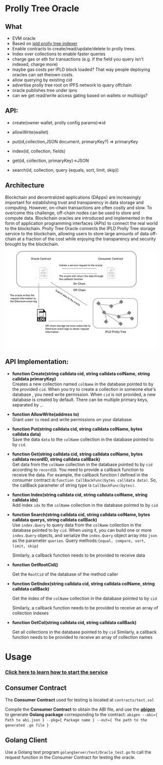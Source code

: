 
# Prolly Tree Oracle

## What
* EVM oracle
* Based on [ipld prolly tree indexer](https://github.com/RangerMauve/ipld-prolly-indexer)
* Enable contracts to create/read/update/delete to prolly trees.
* Index over collections to enable faster queries
* charge gas or eth for transactions (e.g. if the field you query isn't indexed, charge more)
* maybe gas costs per lPLD block loaded? That way people deploying oracles can set theiown costs.
* allow querying by existing cid
* advertise prolly tree root on lPFS network to query offchain
* oracle publishes tree under ipns
* can we get read/write access gating based on wallets or multisigs?

## API:


* create(owner wallet, prolly config params)=>id

* allowWrite(wallet)

* put(id,collection,JSON document, primaryKey?) => primaryKey

* index(id, collection, fields)

* get(id, collection, primaryKey)->JSON

* search(id, collection, query {equals, sort, limit, skip})

## Architecture
Blockchain and decentralized applications (DApps) are increasingly important for establishing trust and transparency in data storage and computing. 
However, on-chain transactions are often costly and slow. To overcome this challenge, off-chain nodes can be used to store and compute data. 
Blockchain oracles are introduced and implemented in the form of application programming interfaces (APIs) to connect the real world to the blockchain. 
Prolly Tree Oracle connects the IPLD Prolly Tree storage service to the blockchain, allowing users to store large amounts of data off-chain at a fraction of the cost while enjoying the transparency and security brought by the blockchain.

![](/sources/Architecture.png)


## API Implementation:
* **function Create(string calldata cid, string calldata colName, string calldata primaryKey)**  
Creates a new collection named `colName` in the database pointed to by the provided `cid`. When you try to create a collection in someone else's database , you need write permission. When `cid` is not provided, a new database is created by default.
There can be multiple primary keys, separated by `,`.


* **function AllowWrite(address to)**  
Grant user `to` read and write permissions on your database.


* **function Put(string calldata cid, string calldata colName, bytes calldata data)**  
  Save the data `data` to the `colName` collection in the database pointed to by `cid`.
  
* **function Get(string calldata cid, string calldata colName, bytes calldata recordID, string calldata callBack)**  
  Get data from the `colName` collection in the database pointed to by `cid` according to `recordID`. You need to provide a callback function to receive the data. 
  For example, the callback function I defined in the consumer contract is:`function CallBackFunc(bytes calldata data)`.  So, the callBack parameter of string type is ``CallBackFunc(bytes)``.  


* **function Index(string calldata cid, string calldata colName, string calldata idx)**  
  Add index `idx` to the `colName` collection in the database pointed to by `cid`


* **function Search(string calldata cid, string calldata colName, bytes calldata querys, string calldata callBack)**  
  Use `index.Query` to query data from the `colName` collection in the database pointed to by `cid`. When using it, you can build one or more `index.Query` objects, and serialize the `index.Query` object array into `json` as the parameter `queries`. Query methods:`{equal, compare, sort, limit, skip}` 

  Similarly, a callback function needs to be provided to receive data  

* **function GetRootCid()**

  Get the `RootCid` of the database of the method caller

* **function GetIndex(string calldata cid, string calldata colName, string calldata callBack)**

  Get the index of the `colName` collection in the database pointed to by `cid`

  Similarly, a callback function needs to be provided to receive an array of collection indexes

* **function GetCol(string calldata cid, string calldata callBack)**

  Get all collections in the database pointed to by `cid`
  Similarly, a callback function needs to be provided to receive an array of collection names


# Usage
### [Click here to learn how to start the service](https://www.youtube.com/watch?v=_T4nLVJaQ5k)
## Consumer Contract

The **Consumer Contract** used for testing is located at `contracts/test.sol`

Compile the **Consumer Contract** to obtain the ABI file, and use the ***[abigen](https://geth.ethereum.org/docs/tools/abigen)*** to generate **Golang package** corresponding to the contract:
`abigen --abi={ Path to abi.json } --pkg={ Package name } --out={ The path to the generated .go file }`

## Golang Client
Use a Golang test program `golangServer/test/Oracle_test.go` to call the request function in the Consumer Contract for testing the oracle.
